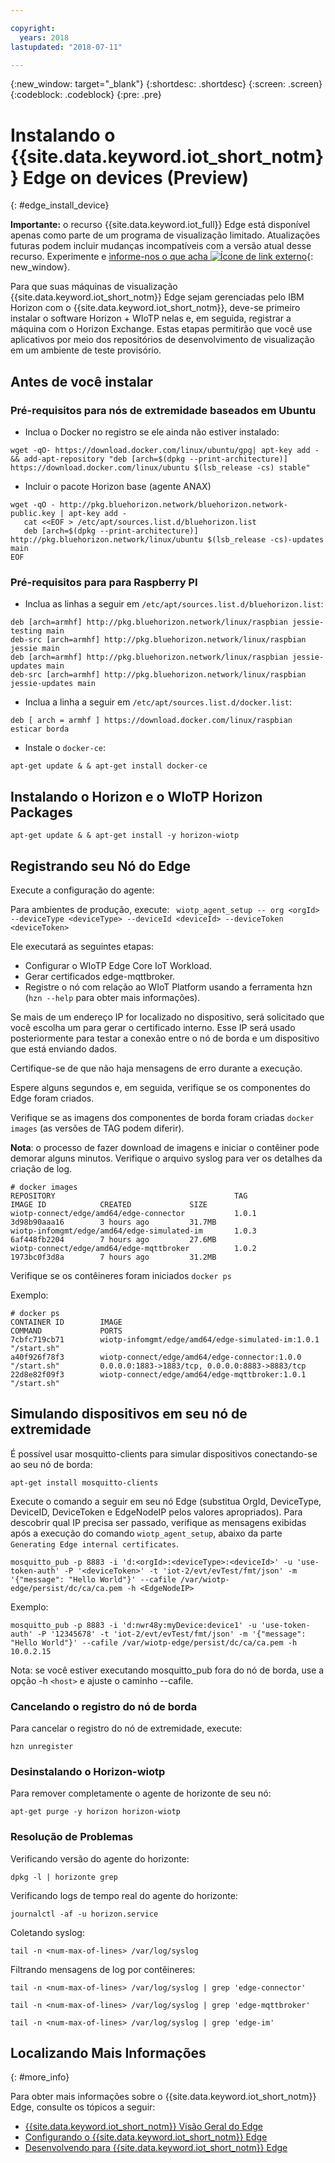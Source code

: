 ```yaml
---

copyright:
  years: 2018
lastupdated: "2018-07-11"

---
```


{:new_window: target="\_blank"}
{:shortdesc: .shortdesc}
{:screen: .screen}
{:codeblock: .codeblock}
{:pre: .pre}


# Instalando o  {{site.data.keyword.iot_short_notm}}  Edge on devices (Preview)
{: #edge_install_device}

**Importante:** o recurso {{site.data.keyword.iot_full}} Edge está disponível apenas como parte de um programa de visualização limitado. Atualizações futuras podem incluir mudanças incompatíveis com a versão atual desse recurso. Experimente e [informe-nos o que acha ![Ícone de link externo](../../../icons/launch-glyph.svg)](https://developer.ibm.com/answers/smart-spaces/17/internet-of-things.html){: new_window}.

Para que suas máquinas de visualização {{site.data.keyword.iot_short_notm}} Edge sejam gerenciadas pelo IBM Horizon com o {{site.data.keyword.iot_short_notm}}, deve-se primeiro instalar o software Horizon + WIoTP nelas e, em seguida, registrar a máquina com o Horizon Exchange. Estas etapas permitirão que você use aplicativos por meio dos repositórios de desenvolvimento de visualização em um ambiente de teste provisório.

## Antes de você instalar

### Pré-requisitos para nós de extremidade baseados em Ubuntu

- Inclua o Docker no registro se ele ainda não estiver instalado:

`wget -qO- https://download.docker.com/linux/ubuntu/gpg| apt-key add - && add-apt-repository "deb [arch=$(dpkg --print-architecture)] https://download.docker.com/linux/ubuntu $(lsb_release -cs) stable"`

- Incluir o pacote Horizon base (agente ANAX)

```
wget -qO - http://pkg.bluehorizon.network/bluehorizon.network-public.key | apt-key add -
   cat <<EOF > /etc/apt/sources.list.d/bluehorizon.list
   deb [arch=$(dpkg --print-architecture)] http://pkg.bluehorizon.network/linux/ubuntu $(lsb_release -cs)-updates main
EOF
```

### Pré-requisitos para para Raspberry PI

- Inclua as linhas a seguir em `/etc/apt/sources.list.d/bluehorizon.list`:
```
deb [arch=armhf] http://pkg.bluehorizon.network/linux/raspbian jessie-testing main
deb-src [arch=armhf] http://pkg.bluehorizon.network/linux/raspbian jessie main
deb [arch=armhf] http://pkg.bluehorizon.network/linux/raspbian jessie-updates main
deb-src [arch=armhf] http://pkg.bluehorizon.network/linux/raspbian jessie-updates main
```

- Inclua a linha a seguir em  ` /etc/apt/sources.list.d/docker.list `:

` deb [ arch = armhf ] https://download.docker.com/linux/raspbian esticar borda `

- Instale o  ` docker-ce `:

` apt-get update & & apt-get install docker-ce `


## Instalando o Horizon e o WIoTP Horizon Packages

` apt-get update & & apt-get install -y horizon-wiotp `

## Registrando seu Nó do Edge

Execute a configuração do agente:

Para ambientes de produção, execute:  ` wiotp_agent_setup -- org <orgId> --deviceType <deviceType> --deviceId <deviceId> --deviceToken <deviceToken>`

Ele executará as seguintes etapas:
- Configurar o WIoTP Edge Core IoT Workload.
- Gerar certificados edge-mqttbroker.
- Registre o nó com relação ao WIoT Platform usando a ferramenta hzn (`hzn --help` para obter mais informações).

Se mais de um endereço IP for localizado no dispositivo, será solicitado que você escolha um para gerar o certificado interno. Esse IP será usado posteriormente para testar a conexão entre o nó de borda e um dispositivo que está enviando dados.

Certifique-se de que não haja mensagens de erro durante a execução.

Espere alguns segundos e, em seguida, verifique se os componentes do Edge foram criados.

Verifique se as imagens dos componentes de borda foram criadas `docker images` (as versões de TAG podem diferir).

**Nota**: o processo de fazer download de imagens e iniciar o contêiner pode demorar alguns minutos. Verifique o arquivo syslog para ver os detalhes da criação de log.

```
# docker images
REPOSITORY                                        TAG                 IMAGE ID            CREATED             SIZE
wiotp-connect/edge/amd64/edge-connector           1.0.1               3d98b90aaa16        3 hours ago         31.7MB
wiotp-infomgmt/edge/amd64/edge-simulated-im       1.0.3               6af448fb2204        7 hours ago         27.6MB
wiotp-connect/edge/amd64/edge-mqttbroker          1.0.2               1973bc0f3d8a        7 hours ago         31.2MB
```

Verifique se os contêineres foram iniciados `docker ps`

Exemplo:
```
# docker ps
CONTAINER ID        IMAGE                                                   COMMAND             PORTS
7cbfc719cb71        wiotp-infomgmt/edge/amd64/edge-simulated-im:1.0.1       "/start.sh"
a40f926f78f3        wiotp-connect/edge/amd64/edge-connector:1.0.0           "/start.sh"         0.0.0.0:1883->1883/tcp, 0.0.0.0:8883->8883/tcp
22d8e82f09f3        wiotp-connect/edge/amd64/edge-mqttbroker:1.0.1          "/start.sh"
```

## Simulando dispositivos em seu nó de extremidade

É possível usar mosquitto-clients para simular dispositivos conectando-se ao seu nó de borda:

` apt-get install mosquitto-clients `

Execute o comando a seguir em seu nó Edge (substitua OrgId, DeviceType, DeviceID, DeviceToken e EdgeNodeIP pelos valores apropriados).
Para descobrir qual IP precisa ser passado, verifique as mensagens exibidas após a execução do comando `wiotp_agent_setup`, abaixo da parte `Generating Edge internal certificates`.

```
mosquitto_pub -p 8883 -i 'd:<orgId>:<deviceType>:<deviceId>' -u 'use-token-auth' -P '<deviceToken>' -t 'iot-2/evt/evTest/fmt/json' -m '{"message": "Hello World"}' --cafile /var/wiotp-edge/persist/dc/ca/ca.pem -h <EdgeNodeIP>
```

Exemplo:

```
mosquitto_pub -p 8883 -i 'd:nwr48y:myDevice:device1' -u 'use-token-auth' -P '12345678' -t 'iot-2/evt/evTest/fmt/json' -m '{"message": "Hello World"}' --cafile /var/wiotp-edge/persist/dc/ca/ca.pem -h 10.0.2.15
```

Nota: se você estiver executando mosquitto_pub fora do nó de borda, use a opção -h `<host>` e ajuste o caminho --cafile.

### Cancelando o registro do nó de borda

Para cancelar o registro do nó de extremidade, execute:

`hzn unregister`

### Desinstalando o Horizon-wiotp

Para remover completamente o agente de horizonte de seu nó:

`apt-get purge -y horizon horizon-wiotp`

### Resolução de Problemas

Verificando versão do agente do horizonte:

` dpkg -l | horizonte grep `

Verificando logs de tempo real do agente do horizonte:

` journalctl -af -u horizon.service `

Coletando syslog:

` tail -n <num-max-of-lines> /var/log/syslog  `

Filtrando mensagens de log por contêineres:

` tail -n <num-max-of-lines> /var/log/syslog | grep 'edge-connector' `

` tail -n <num-max-of-lines> /var/log/syslog | grep 'edge-mqttbroker' `

` tail -n <num-max-of-lines> /var/log/syslog | grep 'edge-im' `


## Localizando Mais Informações
{: #more_info}

Para obter mais informações sobre o {{site.data.keyword.iot_short_notm}} Edge, consulte os tópicos a seguir:
- [ {{site.data.keyword.iot_short_notm}}  Visão Geral do Edge ](WIoTP_edge.html#edge_overview)
- [ Configurando o  {{site.data.keyword.iot_short_notm}}  Edge ](WIoTP_edge_config.html#edge_configure)
- [ Desenvolvendo para  {{site.data.keyword.iot_short_notm}}  Edge ](WIoTP_edge_dev.html#edge_dev)
